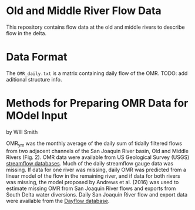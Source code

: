 # Old and Middle River Flow Data
This repository contains flow data at the old and middle rivers to describe flow in the delta. 

# Data Format 
The `OMR_daily.txt` is a matrix containing daily flow of the OMR. TODO: add aditional structure info. 

# Methods for Preparing OMR Data for MOdel Input
by WIll Smith 

OMR<sub>ym</sub> was the monthly average of the daily sum of tidally filtered flows from two adjacent channels 
of the San Joaquin River basin, Old and Middle Rivers (Fig. 2). OMR data were available from US Geological Survey 
(USGS) [streamflow databases](https://waterdata.usgs.gov). Much of the daily streamflow gauge data was missing. 
If data for one river was missing, daily OMR was predicted from a linear model of the flow in the remaining river, 
and if data for both rivers was missing, the model proposed by Andrews et al. (2016) was used to estimate missing 
OMR from San Joaquin River flows and exports from South Delta water diversions. Daily San Joaquin River flow and 
export data were available from the [Dayflow database](https://data.cnra.ca.gov/dataset/dayflow).
